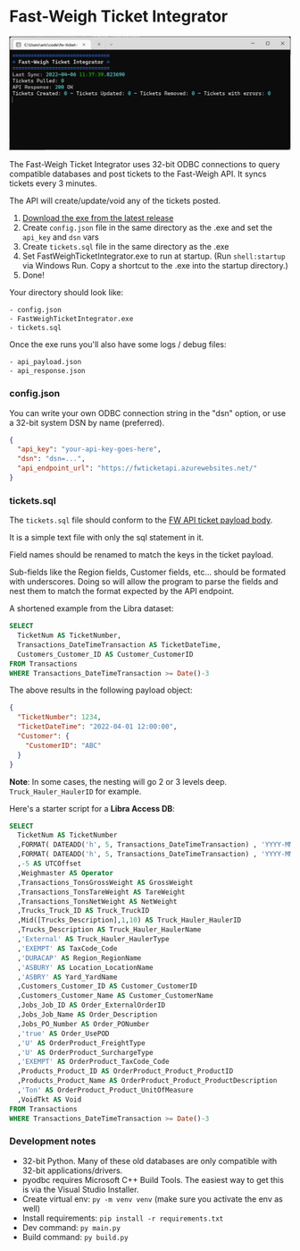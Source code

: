 # Fast-Weigh Ticket Integrator

![screenshot](/screenshot.png)

The Fast-Weigh Ticket Integrator uses 32-bit ODBC connections to query compatible databases and post tickets to the Fast-Weigh API. It syncs tickets every 3 minutes.

The API will create/update/void any of the tickets posted.

1. [Download the exe from the latest release](https://github.com/TAC-Insight/fw-ticket-integrator/releases)
2. Create `config.json` file in the same directory as the .exe and set the `api_key` and `dsn` vars
3. Create `tickets.sql` file in the same directory as the .exe
4. Set FastWeighTicketIntegrator.exe to run at startup. (Run `shell:startup` via Windows Run. Copy a shortcut to the .exe into the startup directory.)
5. Done!

Your directory should look like:

```
- config.json
- FastWeighTicketIntegrator.exe
- tickets.sql
```

Once the exe runs you'll also have some logs / debug files:

```
- api_payload.json
- api_response.json
```

### config.json

You can write your own ODBC connection string in the "dsn" option, or use a 32-bit system DSN by name (preferred).

```json
{
  "api_key": "your-api-key-goes-here",
  "dsn": "dsn=...",
  "api_endpoint_url": "https://fwticketapi.azurewebsites.net/"
}
```

### tickets.sql

The `tickets.sql` file should conform to the [FW API ticket payload body](https://api.fast-weigh.com/swagger/ui/index#!/Tickets/Tickets_Post).

It is a simple text file with only the sql statement in it.

Field names should be renamed to match the keys in the ticket payload.

Sub-fields like the Region fields, Customer fields, etc... should be formated with underscores. Doing so will allow the program to parse the fields and nest them to match the format expected by the API endpoint.

A shortened example from the Libra dataset:

```sql
SELECT
  TicketNum AS TicketNumber,
  Transactions_DateTimeTransaction AS TicketDateTime,
  Customers_Customer_ID AS Customer_CustomerID
FROM Transactions
WHERE Transactions_DateTimeTransaction >= Date()-3
```

The above results in the following payload object:

```json
{
  "TicketNumber": 1234,
  "TicketDateTime": "2022-04-01 12:00:00",
  "Customer": {
    "CustomerID": "ABC"
  }
}
```

**Note**: In some cases, the nesting will go 2 or 3 levels deep. `Truck_Hauler_HaulerID` for example.

Here's a starter script for a **Libra Access DB**:

```sql
SELECT
  TicketNum AS TicketNumber
  ,FORMAT( DATEADD('h', 5, Transactions_DateTimeTransaction) , 'YYYY-MM-DDThh:mm:ss') AS TicketDateTime
  ,FORMAT( DATEADD('h', 5, Transactions_DateTimeTransaction) , 'YYYY-MM-DDThh:mm:ss') AS PrintDateTime
  ,-5 AS UTCOffset
  ,Weighmaster AS Operator
  ,Transactions_TonsGrossWeight AS GrossWeight
  ,Transactions_TonsTareWeight AS TareWeight
  ,Transactions_TonsNetWeight AS NetWeight
  ,Trucks_Truck_ID AS Truck_TruckID
  ,Mid([Trucks_Description],1,10) AS Truck_Hauler_HaulerID
  ,Trucks_Description AS Truck_Hauler_HaulerName
  ,'External' AS Truck_Hauler_HaulerType
  ,'EXEMPT' AS TaxCode_Code
  ,'DURACAP' AS Region_RegionName
  ,'ASBURY' AS Location_LocationName
  ,'ASBRY' AS Yard_YardName
  ,Customers_Customer_ID AS Customer_CustomerID
  ,Customers_Customer_Name AS Customer_CustomerName
  ,Jobs_Job_ID AS Order_ExternalOrderID
  ,Jobs_Job_Name AS Order_Description
  ,Jobs_PO_Number AS Order_PONumber
  ,'true' AS Order_UsePOD
  ,'U' AS OrderProduct_FreightType
  ,'U' AS OrderProduct_SurchargeType
  ,'EXEMPT' AS OrderProduct_TaxCode_Code
  ,Products_Product_ID AS OrderProduct_Product_ProductID
  ,Products_Product_Name AS OrderProduct_Product_ProductDescription
  ,'Ton' AS OrderProduct_Product_UnitOfMeasure
  ,VoidTkt AS Void
FROM Transactions
WHERE Transactions_DateTimeTransaction >= Date()-3
```

### Development notes

- 32-bit Python. Many of these old databases are only compatible with 32-bit applications/drivers.
- pyodbc requires Microsoft C++ Build Tools. The easiest way to get this is via the Visual Studio Installer.
- Create virtual env: `py -m venv venv` (make sure you activate the env as well)
- Install requirements: `pip install -r requirements.txt`
- Dev command: `py main.py`
- Build command: `py build.py`
